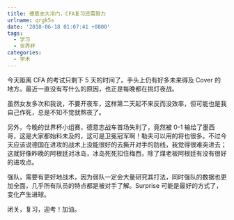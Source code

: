 ```yaml
---
title: 德意志大冷门，CFA复习还需努力
urlname: qrgk5s
date: '2018-06-18 01:07:41 +0800'
tags:
  - 学习
  - 世界杯
categories:
  - 学术
---
```


今天距离 CFA 的考试只剩下 5 天的时间了。手头上仍有好多未来得及 Cover 的地方。最近一直没有写什么的原因，也正是每晚都在挑灯夜战。

虽然女友多次和我说，不要开夜车，这样第二天起不来反而没效率，但可能也是我自己作死，总是不知不觉就熬夜了。

另外，今晚的世界杯小组赛，德意志战车首场失利了，竟然被 0-1 输给了墨西哥，这是大家都始料未及的，这可是卫冕冠军啊！勒夫可以用的将也很多。不过今天应该说德国在进攻的战术上没能很好的去撕开对手的防线，我觉得很难突进去；这就好像昨晚的阿根廷对冰岛，冰岛死死扣住梅西，除了煤老板阿根廷有没有很好的进攻点。

强队，需要有更好地战术，因为弱队一定会大量研究其打法，同时强队的数据也更加全面，几乎所有队员的特点都是被对手了解。Surprise 可能是最好的方式了，变化产生进球。

闭关，复习，迎考！加油。
